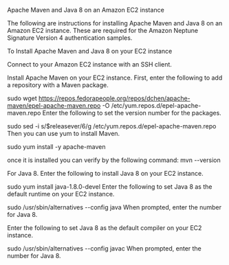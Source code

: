 Apache Maven and Java 8 on an Amazon EC2 instance

The following are instructions for installing Apache Maven and Java 8 on an Amazon EC2 instance. These are required for the Amazon Neptune Signature Version 4 authentication samples.

To Install Apache Maven and Java 8 on your EC2 instance

Connect to your Amazon EC2 instance with an SSH client.

Install Apache Maven on your EC2 instance. First, enter the following to add a repository with a Maven package.

sudo wget https://repos.fedorapeople.org/repos/dchen/apache-maven/epel-apache-maven.repo -O /etc/yum.repos.d/epel-apache-maven.repo
Enter the following to set the version number for the packages.

sudo sed -i s/\$releasever/6/g /etc/yum.repos.d/epel-apache-maven.repo
Then you can use yum to install Maven.

sudo yum install -y apache-maven

once it is installed you can verify by the following command:
mvn --version

For Java 8. Enter the following to install Java 8 on your EC2 instance.

sudo yum install java-1.8.0-devel
Enter the following to set Java 8 as the default runtime on your EC2 instance.

sudo /usr/sbin/alternatives --config java
When prompted, enter the number for Java 8.

Enter the following to set Java 8 as the default compiler on your EC2 instance.

sudo /usr/sbin/alternatives --config javac
When prompted, enter the number for Java 8.
